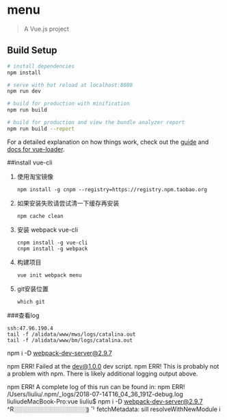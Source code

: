 # menu

> A Vue.js project

## Build Setup

``` bash
# install dependencies
npm install

# serve with hot reload at localhost:8080
npm run dev

# build for production with minification
npm run build

# build for production and view the bundle analyzer report
npm run build --report
```

For a detailed explanation on how things work, check out the [guide](http://vuejs-templates.github.io/webpack/) and [docs for vue-loader](http://vuejs.github.io/vue-loader).

##install vue-cli
1. 使用淘宝镜像

    ```
    npm install -g cnpm --registry=https://registry.npm.taobao.org
    ```
2. 如果安装失败请尝试清一下缓存再安装
    ```
    npm cache clean
    ```
3. 安装 webpack vue-cli
    ```
    cnpm install -g vue-cli
    cnpm install -g webpack
    ```
4. 构建项目
    ```
    vue init webpack menu
    ```
5. git安装位置
    ```
    which git
    ```
###查看log
 ```
ssh:47.96.190.4
tail -f /alidata/www/mws/logs/catalina.out 
tail -f /alidata/www/bm/logs/catalina.out 
 ```

 npm i -D webpack-dev-server@2.9.7

npm ERR! Failed at the dev@1.0.0 dev script.
npm ERR! This is probably not a problem with npm. There is likely additional logging output above.

npm ERR! A complete log of this run can be found in:
npm ERR!     /Users/liuliu/.npm/_logs/2018-07-14T16_04_36_191Z-debug.log
liuliudeMacBook-Pro:vue liuliu$ npm i -D webpack-dev-server@2.9.7
^R░░░░░░░░░░░░░░░░░⸩ ⠙ fetchMetadata: sill resolveWithNewModule i





